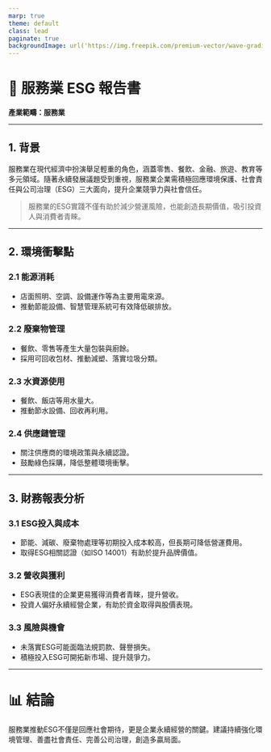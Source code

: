 ```yaml
---
marp: true
theme: default
class: lead
paginate: true
backgroundImage: url('https://img.freepik.com/premium-vector/wave-gradient-purple-pastel-subtle-background-abstract-purple-pastel-gradient-wallpaper_71208-807.jpg')
---
```


# :office: 服務業 ESG 報告書

**產業範疇：服務業**

---

## 1. 背景

服務業在現代經濟中扮演舉足輕重的角色，涵蓋零售、餐飲、金融、旅遊、教育等多元領域。隨著永續發展議題受到重視，服務業企業需積極回應環境保護、社會責任與公司治理（ESG）三大面向，提升企業競爭力與社會信任。

> 服務業的ESG實踐不僅有助於減少營運風險，也能創造長期價值，吸引投資人與消費者青睞。

---

## 2. 環境衝擊點

### 2.1 能源消耗
- 店面照明、空調、設備運作等為主要用電來源。
- 推動節能設備、智慧管理系統可有效降低碳排放。

### 2.2 廢棄物管理
- 餐飲、零售等產生大量包裝與廚餘。
- 採用可回收包材、推動減塑、落實垃圾分類。

### 2.3 水資源使用
- 餐飲、飯店等用水量大。
- 推動節水設備、回收再利用。

### 2.4 供應鏈管理
- 關注供應商的環境政策與永續認證。
- 鼓勵綠色採購，降低整體環境衝擊。

---

## 3. 財務報表分析

### 3.1 ESG投入與成本
- 節能、減碳、廢棄物處理等初期投入成本較高，但長期可降低營運費用。
- 取得ESG相關認證（如ISO 14001）有助於提升品牌價值。

### 3.2 營收與獲利
- ESG表現佳的企業更易獲得消費者青睞，提升營收。
- 投資人偏好永續經營企業，有助於資金取得與股價表現。

### 3.3 風險與機會
- 未落實ESG可能面臨法規罰款、聲譽損失。
- 積極投入ESG可開拓新市場、提升競爭力。

---

# :bar_chart: 結論

服務業推動ESG不僅是回應社會期待，更是企業永續經營的關鍵。建議持續強化環境管理、善盡社會責任、完善公司治理，創造多贏局面。
